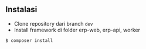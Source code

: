 ## Instalasi

+ Clone repository dari branch `dev`
+ Install framework di folder erp-web, erp-api, worker

```bash
$ composer install